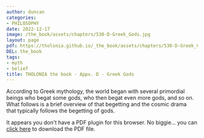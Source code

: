 ```yaml
---
author: duncan
categories:
- PHILOSOPHY
date: 2022-12-17
image: /the_book/assets/chapters/530-D-Greek_Gods.jpg
layout: page
pdf: https://tholonia.github.io/_the_book/assets/chapters/530-D-Greek_Gods.pdf
DEL: the_book
tags:
- myth
- belief
title: THOLONIA the book - Appx. D - Greek Gods
---
```


According to Greek mythology, the world began with several primordial beings who begat some gods, who then begat even more gods, and so on. What follows is a brief overview of that begetting and the cosmic drama that typically follows the begetting of gods.<!--more-->

<object data='{{ page.pdf }}#zoom=100%' width='100%' height='1000' type='application/pdf'><p>It appears you don't have a PDF plugin for this browser. No biggie... you can <a href='{{ page.pdf }}'> click here</a> to download the PDF file.</p></object>